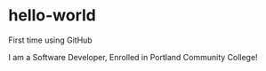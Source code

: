 # hello-world
First time using GitHub

I am a Software Developer,
Enrolled in Portland Community College!

